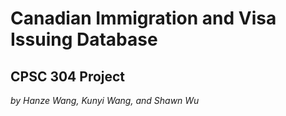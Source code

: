 # Canadian Immigration and Visa Issuing Database
## CPSC 304 Project
_by Hanze Wang, Kunyi Wang, and Shawn Wu_